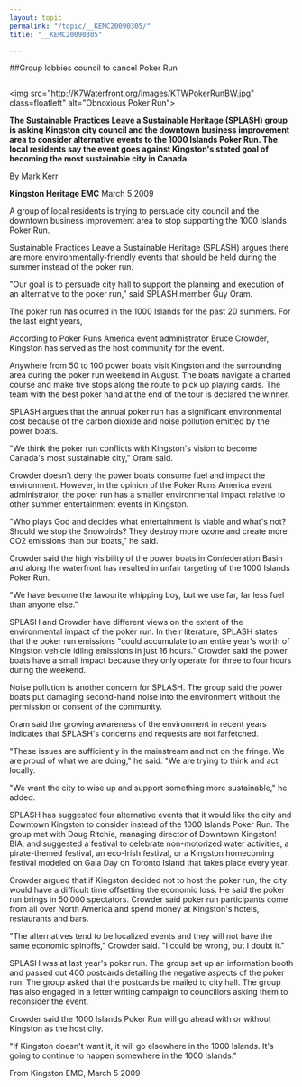```yaml
---
layout: topic
permalink: "/topic/__KEMC20090305/"
title: "__KEMC20090305"

---
```


##Group lobbies council to cancel Poker Run<div class="column span-25">

<img src="http://K7Waterfront.org/Images/KTWPokerRunBW.jpg" class=floatleft" alt="Obnoxious Poker Run"></div><div class="span-14 last">**The Sustainable Practices Leave a Sustainable Heritage (SPLASH) group is asking Kingston city council and the downtown business improvement area to consider alternative events to the 1000 Islands Poker Run. The local residents say the event goes against Kingston's stated goal of becoming the most sustainable city in Canada.**</div></div>


By Mark Kerr

**Kingston Heritage EMC** March 5 2009

A group of local residents is trying to persuade city council and the downtown business improvement area to stop supporting the 1000 Islands Poker Run.

Sustainable Practices Leave a Sustainable Heritage (SPLASH) argues there are more environmentally-friendly events that should be held during the summer instead of the poker run.

"Our goal is to persuade city hall to support the planning and execution of an alternative to the poker run," said SPLASH member Guy Oram.

The poker run has ocurred in the 1000 Islands for the past 20 summers. For the last eight years,

According to Poker Runs America event administrator Bruce Crowder, Kingston has served as the host community for the event.

Anywhere from 50 to 100 power boats visit Kingston and the surrounding area during the poker run weekend in August. The boats navigate a charted course and make five stops along the route to pick up playing cards. The team with the best poker hand at the end of the tour is declared the winner.

SPLASH argues that the annual poker run has a significant environmental cost because of the carbon dioxide and noise pollution emitted by the power boats.

"We think the poker run conflicts with Kingston's vision to become Canada's most sustainable city," Oram said.

Crowder doesn't deny the power boats consume fuel and impact the environment. However, in the opinion of the Poker Runs America event administrator, the poker run has a smaller environmental impact relative to other summer entertainment events in Kingston.

"Who plays God and decides what entertainment is viable and what's not? Should we stop the Snowbirds? They destroy more ozone and create more CO2 emissions than our boats," he said.

Crowder said the high visibility of the power boats in Confederation Basin and along the waterfront has resulted in unfair targeting of the 1000 Islands Poker Run.

"We have become the favourite whipping boy, but we use far, far less fuel than anyone else."

SPLASH and Crowder have different views on the extent of the environmental impact of the poker run. In their literature, SPLASH states that the poker run emissions "could accumulate to an entire year's worth of Kingston vehicle idling emissions in just 16 hours." Crowder said the power boats have a small impact because they only operate for three to four hours during the weekend.

Noise pollution is another concern for SPLASH. The group said the power boats put damaging second-hand noise into the environment without the permission or consent of the community.

Oram said the growing awareness of the environment in recent years indicates that SPLASH's concerns and requests are not farfetched.

"These issues are sufficiently in the mainstream and not on the fringe. We are proud of what we are doing," he said. "We are trying to think and act locally.

"We want the city to wise up and support something more sustainable," he added.

SPLASH has suggested four alternative events that it would like the city and Downtown Kingston to consider instead of the 1000 Islands Poker Run. The group met with Doug Ritchie, managing director of Downtown Kingston! BIA, and suggested a festival to celebrate non-motorized water activities, a pirate-themed festival, an eco-Irish festival, or a Kingston homecoming festival modeled on Gala Day on Toronto Island that takes place every year.

Crowder argued that if Kingston decided not to host the poker run, the city would have a difficult time offsetting the economic loss. He said the poker run brings in 50,000 spectators. Crowder said poker run participants come from all over North America and spend money at Kingston's hotels, restaurants and bars.

"The alternatives tend to be localized events and they will not have the same economic spinoffs," Crowder said. "I could be wrong, but I doubt it."

SPLASH was at last year's poker run. The group set up an information booth and passed out 400 postcards detailing the negative aspects of the poker run. The group asked that the postcards be mailed to city hall. The group has also engaged in a letter writing campaign to councillors asking them to reconsider the event.

Crowder said the 1000 Islands Poker Run will go ahead with or without Kingston as the host city.

"If Kingston doesn't want it, it will go elsewhere in the 1000 Islands. It's going to continue to happen somewhere in the 1000 Islands."

From Kingston EMC, March 5 2009

